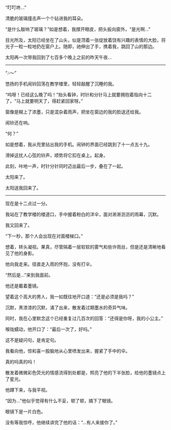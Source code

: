 “叮叮咚…”  

清脆的玻璃撞击声一个个钻进我的耳朵。  

“是什么敲响了玻璃？”如是想着，我撑开眼皮，把头扳向窗外，“是光啊…”  

目光所及，太阳已经坐在了山头，似是顶着一张绽放着饶有兴趣的表情的大脸，将光子一粒一粒地扔在窗户上。随即，祂伸出了手，携着我，跳回了山的那边。  

太阳再一次带我回到了七百多个晚上之前的昨天午夜…

***

“🎶～”

悠扬的手机闹铃回荡在教学楼里，轻轻敲醒了沉睡的我。

“呜呀！已经这么晚了吗！”抬头看钟，时针和分针马上就要拥抱着指向十二了，“马上就要明天了，得赶紧回家呀。”

窗像是糊上了浓墨，只是混杂着雨声，把坐在窗边的我的脸送还给我。

闹铃还在响。

“何？”

如是想着，我从兜里拈出我的手机。闹钟的界面已经跳到了十一点五十九。

滑掉这扰人心弦的铃声，顺势将它扣在桌上。起身。

此刻，咔地一声，时针分针同时迈出最后一步，叠在了一起。

太阳来了。

太阳送我回来了。

***

现在是十二点过一分。

我站在了教学楼的楼道口，手中握着粉白的洋伞，面对淅淅沥沥的雨幕，沉默。

我又回来了。

“下一秒，那个人会出现在对面楼梯口。”

想着，转头凝视。果真，尽管隔着一层软软的雾气和些许雨丝，但是还是清晰地看见了他的身影。

他向我走来。径直走入雨的怀抱，没有打伞。

“然后是…”来到我面前。

他还是戴着墨镜。

望着这个高大的男人，我一如既往地开口道：“还是必须是我吗？”

沉默，黑漆漆的沉默，涌了出来，散发着过期墨水的奇异气味。

同时，我在心里默念这个已经重复过几百次的回答：“还得是你呀，我的小公主。”

喉咙蠕动，他开口了：“最后一次了，好吗。”

这不是疑问句，是肯定句。

我看向他，惊和喜一股脑地从心里喷发出来，握紧了手中的伞。

真的吗真的吗！

散发着微微彩色荧光的情感流得到处都是，照亮了他的下半张脸，给他的墨镜点上了星光。

他蹲下来，与我平视。

“因为…”他似乎觉得有什么不妥，顿了顿，摘下了眼镜。

眼镜下是一片白色。

没有等我惊呼，他继续讲完了他的话：“…有人来接你了。”